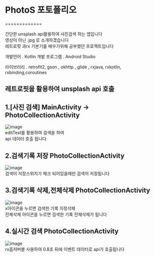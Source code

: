 # PhotoS 포토폴리오
=============
      
간단한 unsplash api활용하여 사진검색 하는 앱입니다   
영상이 아닌 .jpg 로 소개하겠습니다    
   레트로핏 과rx 기본기를 배우기위해 공부했던 프로젝트입니다
      
개발언어 . Kotlin
개발 프로그램 . Android Studio
     
라이브러리 . retrofit2, gson , okhttp , glide , rxjava, rxkotlin, rxbinding,coroutines
        
레트로핏을 활용하여 unsplash api 호출
-------------   


1.[사진 검색] MainActivity -> PhotoCollectionActivity 
-------------

   

   
![image](https://im2.ezgif.com/tmp/ezgif-2-2d0899ea99d9.gif)   
editTest를 활용하여 검색을 하여    
api 데이터 호출 됩니다
     

      
2.검색기록 저장 PhotoCollectionActivity  
-------------         
![image](https://im2.ezgif.com/tmp/ezgif-2-58bc2f74bf22.gif)   
검색어 저장스위치가 체크 되어있을때만 검색어 저장됩니다
       
3.검색기록 삭제,전체삭제  PhotoCollectionActivity  
-------------          
![image](https://im2.ezgif.com/tmp/ezgif-2-9cb0b916f2b7.gif)       
x아이콘을 누르면 검색한 기록 지정삭제      
전체삭제 아이콘을 누르면 검색한 기록 전체삭제가 됩니다

4.실시간 검색  PhotoCollectionActivity  
-------------  
![image](https://im2.ezgif.com/tmp/ezgif-2-1b6d2ec85bfb.gif)    
rx옵저버블 사용하여 0.8초 뒤에 이벤트 데이터로 api가 호출됩니다

